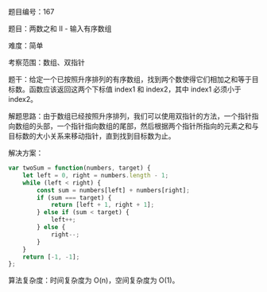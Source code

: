 题目编号：167

题目：两数之和 II - 输入有序数组

难度：简单

考察范围：数组、双指针

题干：给定一个已按照升序排列的有序数组，找到两个数使得它们相加之和等于目标数。函数应该返回这两个下标值 index1 和 index2，其中 index1 必须小于 index2。

解题思路：由于数组已经按照升序排列，我们可以使用双指针的方法，一个指针指向数组的头部，一个指针指向数组的尾部，然后根据两个指针所指向的元素之和与目标数的大小关系来移动指针，直到找到目标数为止。

解决方案：

```javascript
var twoSum = function(numbers, target) {
    let left = 0, right = numbers.length - 1;
    while (left < right) {
        const sum = numbers[left] + numbers[right];
        if (sum === target) {
            return [left + 1, right + 1];
        } else if (sum < target) {
            left++;
        } else {
            right--;
        }
    }
    return [-1, -1];
};
```

算法复杂度：时间复杂度为 O(n)，空间复杂度为 O(1)。